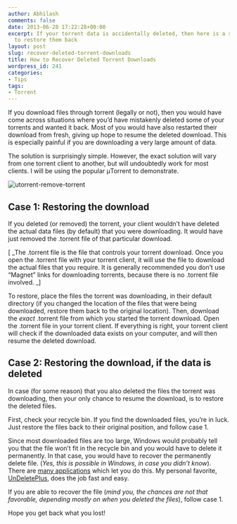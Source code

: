 ```yaml
---
author: Abhilash
comments: false
date: 2013-06-28 17:22:28+00:00
excerpt: If your torrent data is accidentally deleted, then here is a simple method
  to restore them back
layout: post
slug: recover-deleted-torrent-downloads
title: How to Recover Deleted Torrent Downloads
wordpress_id: 241
categories:
- Tips
tags:
- Torrent
---
```


If you download files through torrent (legally or not), then you would have come across situations where you’d have mistakenly deleted some of your torrents and wanted it back. Most of you would have also restarted their download from fresh, giving up hope to resume the deleted download. This is especially painful if you are downloading a very large amount of data.

The solution is surprisingly simple. However, the exact solution will vary from one torrent client to another, but will undoubtedly work for most clients. I will be using the popular μTorrent to demonstrate.

![utorrent-remove-torrent](https://techcovered.github.io/images/utorrent-remove-torrent.png)


## Case 1: Restoring the download


If you deleted (or removed) the torrent, your client wouldn’t have deleted the actual data files (by default) that you were downloading. It would have just removed the .torrent file of that particular download.

[ _The .torrent file is the file that controls your torrent download. Once you open the .torrent file with your torrent client, it will use the file to download the actual files that you require. It is generally recommended you don’t use “Magnet” links for downloading torrents, because there is no .torrent file involved. _]

To restore, place the files the torrent was downloading, in their default directory (if you changed the location of the files that were being downloaded, restore them back to the original location). Then, download the _exact_ .torrent file from which you started the torrent download. Open the .torrent file in your torrent client. If everything is right, your torrent client will check if the downloaded data exists on your computer, and will then resume the deleted download.


## Case 2: Restoring the download, if the data is deleted


In case (for some reason) that you also deleted the files the torrent was downloading, then your only chance to resume the download, is to restore the deleted files.

First, check your recycle bin. If you find the downloaded files, you’re in luck. Just restore the files back to their original position, and follow case 1.

Since most downloaded files are too large, Windows would probably tell you that the file won’t fit in the recycle bin and you would have to delete it permanently. In that case, you would have to recover the permanently delete file. (_Yes, this is possible in Windows, in case you didn’t know_). There are [many applications](https://www.google.com/search?q=recover+deleted+files) which let you do this. My personal favorite, [UnDeletePlus](http://undeleteplus.com/), does the job fast and easy.

If you are able to recover the file (_mind you, the chances are not that favorable, depending mostly on when you deleted the files_), follow case 1.

Hope you get back what you lost!
